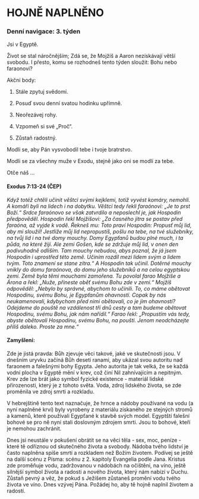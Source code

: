 # HOJNĚ NAPLNĚNO

### Denní navigace: 3. týden

Jsi v Egyptě.

Život se stal náročnějším; Zdá se, že Mojžíš a Aaron nezískávají větší svobodu. I přesto, komu se rozhodneš tento týden sloužit: Bohu nebo faraonovi?

Akční body:
1. Stále zpytuj svědomí.

2. Posuď svou denní svatou hodinku upřímně.

3. Neořezávej rohy.

4. Vzpomeň si své „Proč“.


5. Zůstaň radostný.

Modli se, aby Pán vysvobodil tebe i tvoje bratrstvo.

Modli se za všechny muže v Exodu, stejně jako oni se modlí za tebe.

Otče náš …


#### Exodus 7:13-24 (ČEP)
*Když totéž chtěli učinit věštci svými kejklemi, totiž vyvést komáry, nemohli. A komáři byli na lidech i na dobytku. Věštci tedy řekli faraónovi: „Je to prst Boží.“ Srdce faraónovo se však zatvrdilo a neposlechl je, jak Hospodin předpověděl. Hospodin řekl Mojžíšovi: „Za časného jitra se postav před faraóna, až vyjde k vodě. Řekneš mu: Toto praví Hospodin: Propusť můj lid, aby mi sloužil! Jestliže můj lid nepropustíš, pošlu na tebe, na tvé služebníky, na tvůj lid i na tvé domy mouchy. Domy Egypťanů budou plné much, i ta půda, na které žijí. Ale zemi Gošen, kde se zdržuje můj lid, v onen den podivuhodně odliším. Tam mouchy nebudou, abys poznal, že já jsem Hospodin i uprostřed této země. Učiním rozdíl mezi lidem svým a lidem tvým. Toto znamení se stane zítra.“ A Hospodin tak učinil. Dotěrné mouchy vnikly do domu faraónova, do domu jeho služebníků a na celou egyptskou zemi. Země byla těmi mouchami zamořena. Tu povolal farao Mojžíše a Árona a řekl: „Nuže, přineste oběť svému Bohu zde v zemi.“ Mojžíš odpověděl: „Nebylo by správné, abychom to učinili. To, co máme obětovat Hospodinu, svému Bohu, je Egypťanům ohavností. Copak by nás neukamenovali, kdybychom před nimi obětovali, co je jim ohavností? Odejdeme do pouště na vzdálenost tří dnů cesty a tam budeme obětovat Hospodinu, svému Bohu, jak nám nařídil.“ Farao řekl: „Propustím vás tedy, abyste obětovali Hospodinu, svému Bohu, na poušti. Jenom neodcházejte příliš daleko. Proste za mne.“*

#### Zamyšlení:
Zde je jistá pravda: Bůh zjevuje věci takové, jaké ve skutečnosti jsou. V dnešním uryvku začíná Bůh deseti ranami, aby ukázal svou autoritu nad faraonem a falešnými bohy Egypta. Jeho autorita je tak velká, že se každá vodní plocha v Egyptě mění v krev, což činí Nil zahnívajícím a nepitným. Krev zde lze brát jako symbol fyzické existence - materiál lidské přirozenosti, který je z tohoto světa. Voda, zdroj lidského života, se zde proměnila ve zdroj smrti a rozkladu.

V hebrejštině tento text naznačuje, že hrnce a nádoby používané na vodu (a nyní naplněné krví) byly vyrobeny z materiálu získaného ze stejných stromů a kamenů, které používali Egypťané k stavbě svých model. Egyptští falešní bohové se pro ně nyní stali doslovným zdrojem smrti. Jsou to bohové, kteří je nemohou zachránit.

Dnes jsi neustále v pokušení obrátit se na věci těla - sex, moc, peníze - které tě odříznou od skutečného života a svobody. Nádoba tvého lidství je často naplněna spíše smrtí a rozkladem než Božím životem. Podívej se ještě na další scénu z Písma: scénu z 2. kapitoly Evangelia podle Jana. Kristus zde proměňuje vodu, zadržovanou v nádobách na očištění, na víno, ještě silnější symbol života a radosti a nového života, který nám nabízí v Duchu. Zůstaň pevný a věz, že pokud s Ježíšem zůstaneš promění vodu tvého života ve víno. Dnes vzývej Pána. Požádej ho, aby tě hojně naplnil životem a radostí.
